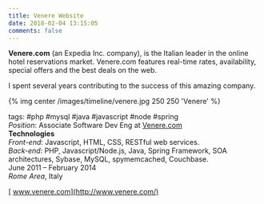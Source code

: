 ```yaml
---
title: Venere Website
date: 2018-02-04 13:15:05
comments: false
---
```

**Venere.com** (an Expedia Inc. company), is the Italian leader in the online hotel reservations market. Venere.com features real-time rates, availability, special offers and the best deals on the web.

I spent several years contributing to the success of this amazing company.

{% img center /images/timeline/venere.jpg 250 250 'Venere' %}

tags: #php #mysql #java #javascript #node #spring  
_Position_: Associate Software Dev Eng at [Venere.com](http://www.venere.com/ "Venere.com")  
**Technologies**  
_Front-end_: Javascript, HTML, CSS, RESTful web services.  
_Back-end_: PHP, Javascript/Node.js, Java, Spring Framework, SOA architectures, Sybase, MySQL, spymemcached, Couchbase.  
June 2011 – February 2014  
_Rome Area_, Italy

[<i class="fa fa-external-link" aria-hidden="true"></i>&nbsp;www.venere.com](http://www.venere.com/)
